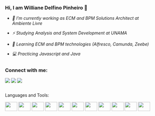 ### Hi, I am Williane Delfino Pinheiro 👋
  
  - _🔭 I’m currently working as ECM and BPM Solutions Architect at Ambiente Livre_

  - _⚡ Studying Analysis and System Development at UNAMA_
    
  - _🌱 Learning ECM and BPM technologies (Alfresco, Camunda, Zeebe)_
  
  - _💻 Practicing Javascript and Java_

##

### Connect with me:

<div>
  <a href=https://www.instagram.com/delfino_williane/ target=_blank><img src=https://img.shields.io/badge/Instagram-E4405F?style=for-the-badge&logo=instagram&logoColor=white target=_blank></a>
  <a href= https://www.linkedin.com/in/williane-pinheiro/ target=_blank><img src=https://img.shields.io/badge/LinkedIn-0077B5?style=for-the-badge&logo=linkedin&logoColor=white target=_blank></a>
  <a href="mailto:willy.pinheiro.94@gmail.com?subject=Questions"><img src=https://img.shields.io/badge/Gmail-D14836?style=for-the-badge&logo=gmail&logoColor=white target=_blank></a>
  
</div>

##
Languages and Tools:

<div>
<img src="https://cdn.jsdelivr.net/gh/devicons/devicon/icons/html5/html5-original.svg"/ height=30 width=40>
<img src="https://cdn.jsdelivr.net/gh/devicons/devicon/icons/css3/css3-original.svg"/ height=30 width=40>
<img src="https://cdn.jsdelivr.net/gh/devicons/devicon/icons/javascript/javascript-original.svg" / height=30 width=40>
<img src="https://cdn.jsdelivr.net/gh/devicons/devicon/icons/java/java-original.svg"/ height=30 width=40>
<img src="https://cdn.jsdelivr.net/gh/devicons/devicon/icons/bitbucket/bitbucket-original-wordmark.svg"/ height=30 width=40>
<img src="https://cdn.jsdelivr.net/gh/devicons/devicon/icons/docker/docker-original.svg"/ height=30 width=40>
<img src="https://cdn.jsdelivr.net/gh/devicons/devicon/icons/kubernetes/kubernetes-plain.svg"/ height=30 width=40>
<img src="https://cdn.jsdelivr.net/gh/devicons/devicon/icons/linux/linux-original.svg"/ height=30 width=40>
<img src="https://cdn.jsdelivr.net/gh/devicons/devicon/icons/moodle/moodle-original.svg"/ height=30 width=40>
<img src="https://cdn.jsdelivr.net/gh/devicons/devicon/icons/postgresql/postgresql-original.svg"/ height=30 width=40>
<img src="https://cdn.jsdelivr.net/gh/devicons/devicon/icons/spring/spring-original.svg"/ height=30 width=40>  
</div>
